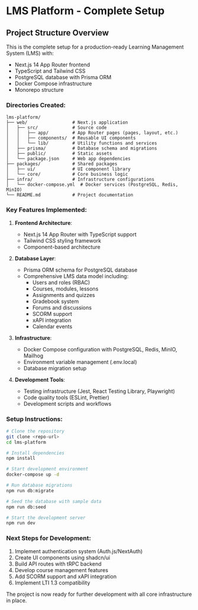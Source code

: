 # LMS Platform - Complete Setup

## Project Structure Overview

This is the complete setup for a production-ready Learning Management System (LMS) with:
- Next.js 14 App Router frontend 
- TypeScript and Tailwind CSS
- PostgreSQL database with Prisma ORM
- Docker Compose infrastructure
- Monorepo structure

### Directories Created:

```
lms-platform/
├── web/                 # Next.js application
│   ├── src/             # Source code  
│   │   ├── app/         # App Router pages (pages, layout, etc.)
│   │   ├── components/  # Reusable UI components
│   │   └── lib/         # Utility functions and services
│   ├── prisma/          # Database schema and migrations
│   ├── public/          # Static assets
│   └── package.json     # Web app dependencies
├── packages/            # Shared packages  
│   ├── ui/              # UI component library
│   └── core/            # Core business logic
├── infra/               # Infrastructure configurations
│   └── docker-compose.yml  # Docker services (PostgreSQL, Redis, MinIO)
└── README.md            # Project documentation
```

### Key Features Implemented:

1. **Frontend Architecture**:
   - Next.js 14 App Router with TypeScript support
   - Tailwind CSS styling framework
   - Component-based architecture

2. **Database Layer**:
   - Prisma ORM schema for PostgreSQL database
   - Comprehensive LMS data model including:
     * Users and roles (RBAC)
     * Courses, modules, lessons
     * Assignments and quizzes  
     * Gradebook system
     * Forums and discussions
     * SCORM support
     * xAPI integration
     * Calendar events

3. **Infrastructure**:
   - Docker Compose configuration with PostgreSQL, Redis, MinIO, Mailhog
   - Environment variable management (.env.local)
   - Database migration setup

4. **Development Tools**:
   - Testing infrastructure (Jest, React Testing Library, Playwright)
   - Code quality tools (ESLint, Prettier)
   - Development scripts and workflows

### Setup Instructions:

```bash
# Clone the repository
git clone <repo-url>
cd lms-platform

# Install dependencies  
npm install

# Start development environment
docker-compose up -d

# Run database migrations
npm run db:migrate

# Seed the database with sample data
npm run db:seed

# Start the development server
npm run dev
```

### Next Steps for Development:

1. Implement authentication system (Auth.js/NextAuth)
2. Create UI components using shadcn/ui 
3. Build API routes with tRPC backend
4. Develop course management features
5. Add SCORM support and xAPI integration
6. Implement LTI 1.3 compatibility

The project is now ready for further development with all core infrastructure in place.

